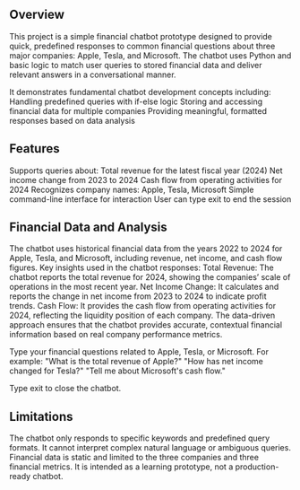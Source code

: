 ## Overview 
  This project is a simple financial chatbot prototype designed to provide quick, predefined responses to common financial questions about three major companies: Apple, Tesla, and Microsoft. 
  The chatbot uses Python and basic logic to match user queries to stored financial data and deliver relevant answers in a conversational manner.
  
  It demonstrates fundamental chatbot development concepts including:
    Handling predefined queries with if-else logic
    Storing and accessing financial data for multiple companies
    Providing meaningful, formatted responses based on data analysis

## Features
  Supports queries about:
    Total revenue for the latest fiscal year (2024)
    Net income change from 2023 to 2024
    Cash flow from operating activities for 2024
    Recognizes company names: Apple, Tesla, Microsoft
    Simple command-line interface for interaction
    User can type exit to end the session


## Financial Data and Analysis
  The chatbot uses historical financial data from the years 2022 to 2024 for Apple, Tesla, and Microsoft, including revenue, net income, and cash flow figures.
  Key insights used in the chatbot responses:
      Total Revenue: The chatbot reports the total revenue for 2024, showing the companies’ scale of operations in the most recent year.
      Net Income Change: It calculates and reports the change in net income from 2023 to 2024 to indicate profit trends.
      Cash Flow: It provides the cash flow from operating activities for 2024, reflecting the liquidity position of each company.
      The data-driven approach ensures that the chatbot provides accurate, contextual financial information based on real company performance metrics.

  Type your financial questions related to Apple, Tesla, or Microsoft. For example:
      "What is the total revenue of Apple?"
      "How has net income changed for Tesla?"
      "Tell me about Microsoft's cash flow."

  Type exit to close the chatbot.

## Limitations
  The chatbot only responds to specific keywords and predefined query formats.
  It cannot interpret complex natural language or ambiguous queries.
  Financial data is static and limited to the three companies and three financial metrics.
  It is intended as a learning prototype, not a production-ready chatbot.

